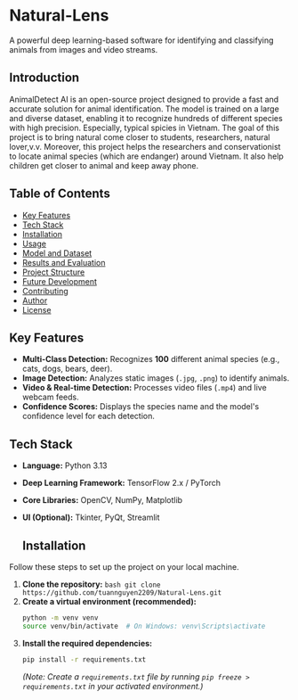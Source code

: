 # Natural-Lens #
A powerful deep learning-based software for identifying and classifying animals from images and video streams.

## Introduction ##
AnimalDetect AI is an open-source project designed to provide a fast and accurate solution for animal identification. The model is trained on a large and diverse dataset, enabling it to recognize hundreds of different species with high precision. Especially, typical spicies in Vietnam.
The goal of this project is to bring natural come closer to students, researchers, natural lover,v.v. Moreover, this project helps the researchers and conservationist to locate animal species (which are endanger) around Vietnam. It also help children get closer to animal and keep away phone.
## Table of Contents
- [Key Features](#key-features)
- [Tech Stack](#tech-stack)
- [Installation](#installation)
- [Usage](#usage)
- [Model and Dataset](#model-and-dataset)
- [Results and Evaluation](#results-and-evaluation)
- [Project Structure](#project-structure)
- [Future Development](#future-development)
- [Contributing](#contributing)
- [Author](#author)
- [License](#license)

## Key Features
- **Multi-Class Detection:** Recognizes **100** different animal species (e.g., cats, dogs, bears, deer).
- **Image Detection:** Analyzes static images (`.jpg`, `.png`) to identify animals.
- **Video & Real-time Detection:** Processes video files (`.mp4`) and live webcam feeds.
- **Confidence Scores:** Displays the species name and the model's confidence level for each detection.

## Tech Stack
- **Language:** Python 3.13
- **Deep Learning Framework:** TensorFlow 2.x / PyTorch
- **Core Libraries:** OpenCV, NumPy, Matplotlib
- **UI (Optional):** Tkinter, PyQt, Streamlit

  ## Installation

Follow these steps to set up the project on your local machine.

1.  **Clone the repository:**
    ```bash git clone https://github.com/tuannguyen2209/Natural-Lens.git```
2.  **Create a virtual environment (recommended):**
    ```bash
    python -m venv venv
    source venv/bin/activate  # On Windows: venv\Scripts\activate
    ```
3.  **Install the required dependencies:**
    ```bash
    pip install -r requirements.txt
    ```
    *(Note: Create a `requirements.txt` file by running `pip freeze > requirements.txt` in your activated environment.)*
